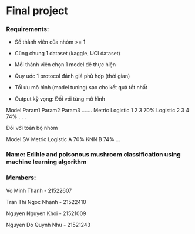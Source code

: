 # Final project

### Requirements:

- Số thành viên của nhóm >= 1
- Cùng chung 1 dataset (kaggle, UCI dataset)
- Mỗi thành viên chọn 1 model để thực hiện
- Quy ước 1 protocol đánh giá phù hợp (thời gian)
- Tối ưu mô hình (model tuning) sao cho kết quả tốt nhất


- Output kỳ vọng:
Đối với từng mô hình

Model      Param1     Param2       Param3      .......       Metric
Logistic     1          2             3                         70%
Logistic     2          3             4                         74%
  . 
  .
  .

Đối với toàn bộ nhóm

Model        SV       Metric
Logistic     A         70%
KNN          B         74%
...

### Name: Edible and poisonous mushroom classification using machine learning algorithm

### Members:

Vo Minh Thanh - 21522607

Tran Thi Ngoc Nhanh - 21522410

Nguyen Nguyen Khoi - 21521009

Nguyen Do Quynh Nhu - 21521243